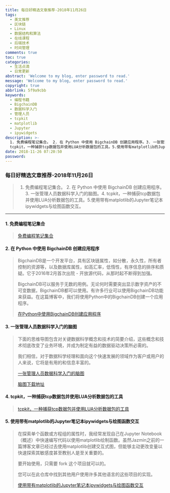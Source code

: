 ```yaml
---
title: 每日好精选文章推荐-2018年11月26日
tags:
  - 美文推荐
  - 区块链
  - Linux
  - 数据结构和算法
  - 在线课程
  - 后端技术
  - 时间管理
comments: true
toc: true
categories:
  - 生活点滴
  - 日常更新
abstract: 'Welcome to my blog, enter password to read.'
message: 'Welcome to my blog, enter password to read.'
copyright: true
abbrlink: 5f9a9cbb
keywords:
  - 编程书籍
  - BigchainDB
  - 数据科学入门
  - 管理人员
  - tcpkit
  - matplotlib
  - Jupyter
  - ipywidgets
description: >-
  1. 免费编程笔记集合。 2. 在 Python 中使用 BigchainDB 创建应用程序。3. 一张管理人员数据科学入门的脑图。4.
  tcpkit，一种捕获tcp数据包并使用LUA分析数据包的工具。5.使用带有matplotlib的Jupyter笔记本ipywidgets与绘图函数交互。
date: 2018-11-26 07:20:50
password:
---
```

<script type="text/javascript" src="/js/src/bai.js"></script>

### 每日好精选文章推荐-2018年11月26日
>  1. 免费编程笔记集合。 2. 在 Python 中使用 BigchainDB 创建应用程序。3. 一张管理人员数据科学入门的脑图。4.  tcpkit，一种捕获tcp数据包并使用LUA分析数据包的工具。5.使用带有matplotlib的Jupyter笔记本ipywidgets与绘图函数交互。

---
#### 1. 免费编程笔记集合
>
> [免费编程笔记集合](https://goalkicker.com/)

#### 2. 在 Python 中使用 BigchainDB 创建应用程序
> BigchainDB是一个开发平台，具有区块链属性，如分散，永久性，所有者控制的资源等，以及数据库属性，如高汇率，低惰性，有序信息的排序和质疑。它于2016年2月首次出院 - 开放源代码，从那时起不断得到加强。
>
> BigchainDB可以服务于无数的用例。无论何时需要突出显示数字资产的不可变数据，BigchainDB都可以使用。有许多行业可以使用BigchainDB功能来获益。在这篇博客中，我们将使用Python中的BigchainDB创建一个应用程序。
>
> [在Python中使用BigchainDB创建应用程序](https://blockchain.oodles.io/blogs/creating-application-bigchaindb-python/)

#### 3. 一张管理人员数据科学入门的脑图
> 下面的思维导图包含对关键数据科学概念和技术的简要介绍，这些概念和技术彻底改变了业务环境，并成为制定有益的数据驱动决策所必需的。
>
> 我们相信，对于数据科学经理和面向这个快速发展的领域作为客户或用户的人来说，它将是有用的和信息丰富的。
>
> [一张管理人员数据科学入门的脑图](https://activewizards.com/blog/intro-to-data-science-for-managers-mindmap/)
>
> [脑图下载地址](https://ws3.sinaimg.cn/large/006tNbRwgy1fxl3ddv2exj30u00z0n52.jpg)

#### 4. tcpkit，一种捕获tcp数据包并使用LUA分析数据包的工具
>
> [tcpkit，一种捕获tcp数据包并使用LUA分析数据包的工具](https://github.com/git-hulk/tcpkit)

#### 5. 使用带有matplotlib的Jupyter笔记本ipywidgets与绘图函数交互
> 在探索单个函数或方程组的属性时，我经常发现自己在Jupyter Notebook（概述）中快速编写代码以使用matplotlib绘制函数。虽然Jazmin之前的一篇博客文章已经过去使用matplotlib创建交互式图，但能够主动更改变量以快速探索其敏感度甚至教别人是至关重要的。
>
> 要开始使用，只需要 fork 这个项目就可以的。
>
> 您可以在此仓库中找到其他用户使用许多其他语言的这些项目的实现。
>
> [使用带有matplotlib的Jupyter笔记本ipywidgets与绘图函数交互](https://waterprogramming.wordpress.com/2018/11/18/plotting-interactive-functions-using-jupyter-notebooks-ipywidgets/)
